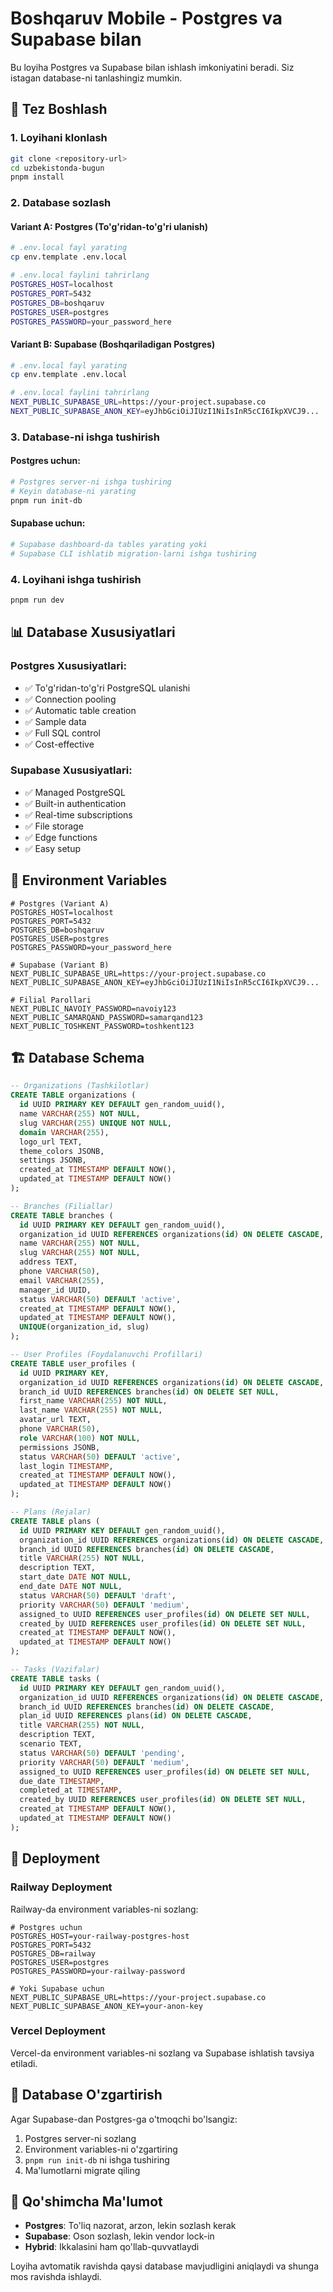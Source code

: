 # Boshqaruv Mobile - Postgres va Supabase bilan

Bu loyiha Postgres va Supabase bilan ishlash imkoniyatini beradi. Siz istagan database-ni tanlashingiz mumkin.

## 🚀 Tez Boshlash

### 1. Loyihani klonlash
```bash
git clone <repository-url>
cd uzbekistonda-bugun
pnpm install
```

### 2. Database sozlash

#### Variant A: Postgres (To'g'ridan-to'g'ri ulanish)
```bash
# .env.local fayl yarating
cp env.template .env.local

# .env.local faylini tahrirlang
POSTGRES_HOST=localhost
POSTGRES_PORT=5432
POSTGRES_DB=boshqaruv
POSTGRES_USER=postgres
POSTGRES_PASSWORD=your_password_here
```

#### Variant B: Supabase (Boshqariladigan Postgres)
```bash
# .env.local fayl yarating
cp env.template .env.local

# .env.local faylini tahrirlang
NEXT_PUBLIC_SUPABASE_URL=https://your-project.supabase.co
NEXT_PUBLIC_SUPABASE_ANON_KEY=eyJhbGciOiJIUzI1NiIsInR5cCI6IkpXVCJ9...
```

### 3. Database-ni ishga tushirish

#### Postgres uchun:
```bash
# Postgres server-ni ishga tushiring
# Keyin database-ni yarating
pnpm run init-db
```

#### Supabase uchun:
```bash
# Supabase dashboard-da tables yarating yoki
# Supabase CLI ishlatib migration-larni ishga tushiring
```

### 4. Loyihani ishga tushirish
```bash
pnpm run dev
```

## 📊 Database Xususiyatlari

### Postgres Xususiyatlari:
- ✅ To'g'ridan-to'g'ri PostgreSQL ulanishi
- ✅ Connection pooling
- ✅ Automatic table creation
- ✅ Sample data
- ✅ Full SQL control
- ✅ Cost-effective

### Supabase Xususiyatlari:
- ✅ Managed PostgreSQL
- ✅ Built-in authentication
- ✅ Real-time subscriptions
- ✅ File storage
- ✅ Edge functions
- ✅ Easy setup

## 🔧 Environment Variables

```env
# Postgres (Variant A)
POSTGRES_HOST=localhost
POSTGRES_PORT=5432
POSTGRES_DB=boshqaruv
POSTGRES_USER=postgres
POSTGRES_PASSWORD=your_password_here

# Supabase (Variant B)
NEXT_PUBLIC_SUPABASE_URL=https://your-project.supabase.co
NEXT_PUBLIC_SUPABASE_ANON_KEY=eyJhbGciOiJIUzI1NiIsInR5cCI6IkpXVCJ9...

# Filial Parollari
NEXT_PUBLIC_NAVOIY_PASSWORD=navoiy123
NEXT_PUBLIC_SAMARQAND_PASSWORD=samarqand123
NEXT_PUBLIC_TOSHKENT_PASSWORD=toshkent123
```

## 🏗️ Database Schema

```sql
-- Organizations (Tashkilotlar)
CREATE TABLE organizations (
  id UUID PRIMARY KEY DEFAULT gen_random_uuid(),
  name VARCHAR(255) NOT NULL,
  slug VARCHAR(255) UNIQUE NOT NULL,
  domain VARCHAR(255),
  logo_url TEXT,
  theme_colors JSONB,
  settings JSONB,
  created_at TIMESTAMP DEFAULT NOW(),
  updated_at TIMESTAMP DEFAULT NOW()
);

-- Branches (Filiallar)
CREATE TABLE branches (
  id UUID PRIMARY KEY DEFAULT gen_random_uuid(),
  organization_id UUID REFERENCES organizations(id) ON DELETE CASCADE,
  name VARCHAR(255) NOT NULL,
  slug VARCHAR(255) NOT NULL,
  address TEXT,
  phone VARCHAR(50),
  email VARCHAR(255),
  manager_id UUID,
  status VARCHAR(50) DEFAULT 'active',
  created_at TIMESTAMP DEFAULT NOW(),
  updated_at TIMESTAMP DEFAULT NOW(),
  UNIQUE(organization_id, slug)
);

-- User Profiles (Foydalanuvchi Profillari)
CREATE TABLE user_profiles (
  id UUID PRIMARY KEY,
  organization_id UUID REFERENCES organizations(id) ON DELETE CASCADE,
  branch_id UUID REFERENCES branches(id) ON DELETE SET NULL,
  first_name VARCHAR(255) NOT NULL,
  last_name VARCHAR(255) NOT NULL,
  avatar_url TEXT,
  phone VARCHAR(50),
  role VARCHAR(100) NOT NULL,
  permissions JSONB,
  status VARCHAR(50) DEFAULT 'active',
  last_login TIMESTAMP,
  created_at TIMESTAMP DEFAULT NOW(),
  updated_at TIMESTAMP DEFAULT NOW()
);

-- Plans (Rejalar)
CREATE TABLE plans (
  id UUID PRIMARY KEY DEFAULT gen_random_uuid(),
  organization_id UUID REFERENCES organizations(id) ON DELETE CASCADE,
  branch_id UUID REFERENCES branches(id) ON DELETE CASCADE,
  title VARCHAR(255) NOT NULL,
  description TEXT,
  start_date DATE NOT NULL,
  end_date DATE NOT NULL,
  status VARCHAR(50) DEFAULT 'draft',
  priority VARCHAR(50) DEFAULT 'medium',
  assigned_to UUID REFERENCES user_profiles(id) ON DELETE SET NULL,
  created_by UUID REFERENCES user_profiles(id) ON DELETE SET NULL,
  created_at TIMESTAMP DEFAULT NOW(),
  updated_at TIMESTAMP DEFAULT NOW()
);

-- Tasks (Vazifalar)
CREATE TABLE tasks (
  id UUID PRIMARY KEY DEFAULT gen_random_uuid(),
  organization_id UUID REFERENCES organizations(id) ON DELETE CASCADE,
  branch_id UUID REFERENCES branches(id) ON DELETE CASCADE,
  plan_id UUID REFERENCES plans(id) ON DELETE CASCADE,
  title VARCHAR(255) NOT NULL,
  description TEXT,
  scenario TEXT,
  status VARCHAR(50) DEFAULT 'pending',
  priority VARCHAR(50) DEFAULT 'medium',
  assigned_to UUID REFERENCES user_profiles(id) ON DELETE SET NULL,
  due_date TIMESTAMP,
  completed_at TIMESTAMP,
  created_by UUID REFERENCES user_profiles(id) ON DELETE SET NULL,
  created_at TIMESTAMP DEFAULT NOW(),
  updated_at TIMESTAMP DEFAULT NOW()
);
```

## 🚀 Deployment

### Railway Deployment
Railway-da environment variables-ni sozlang:

```env
# Postgres uchun
POSTGRES_HOST=your-railway-postgres-host
POSTGRES_PORT=5432
POSTGRES_DB=railway
POSTGRES_USER=postgres
POSTGRES_PASSWORD=your-railway-password

# Yoki Supabase uchun
NEXT_PUBLIC_SUPABASE_URL=https://your-project.supabase.co
NEXT_PUBLIC_SUPABASE_ANON_KEY=your-anon-key
```

### Vercel Deployment
Vercel-da environment variables-ni sozlang va Supabase ishlatish tavsiya etiladi.

## 🔄 Database O'zgartirish

Agar Supabase-dan Postgres-ga o'tmoqchi bo'lsangiz:

1. Postgres server-ni sozlang
2. Environment variables-ni o'zgartiring
3. `pnpm run init-db` ni ishga tushiring
4. Ma'lumotlarni migrate qiling

## 📝 Qo'shimcha Ma'lumot

- **Postgres**: To'liq nazorat, arzon, lekin sozlash kerak
- **Supabase**: Oson sozlash, lekin vendor lock-in
- **Hybrid**: Ikkalasini ham qo'llab-quvvatlaydi

Loyiha avtomatik ravishda qaysi database mavjudligini aniqlaydi va shunga mos ravishda ishlaydi.

